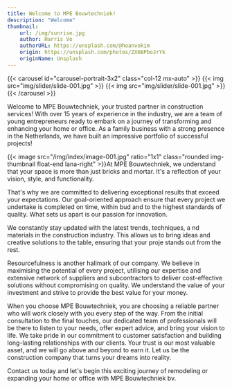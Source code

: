 ```yaml
---
title: Welcome to MPE Bouwtechniek!
description: "Welcome"
thumbnail:
    url: /img/sunrise.jpg
    author: Harris Vo
    authorURL: https://unsplash.com/@hoanvokim
    origin: https://unsplash.com/photos/ZX6BPboJrYk
    originName: Unsplash
---
```

{{< carousel id="carousel-portrait-3x2" class="col-12 mx-auto" >}}
  {{< img src="img/slider/slide-001.jpg" >}}
  {{< img src="img/slider/slide-001.jpg" >}}
{{< /carousel >}}

Welcome to MPE Bouwtechniek, your trusted partner in construction services! With over 15 years of experience in the industry, 
we are a team of young entrepreneurs ready to embark on a journey of transforming and enhancing your home or office. As a family business 
with a strong presence in the Netherlands, we have built an impressive portfolio of successful projects! 

{{< image src="/img/index/image-001.jpg" ratio="1x1" class="rounded img-thumbnail float-end lana-right" >}}At MPE Bouwtechniek, we understand that your space is more than just bricks and mortar. It's a reflection of your vision, style, and functionality.

That's why we are committed to delivering exceptional results that exceed your expectations. Our goal-oriented approach ensure that every project we undertake is completed on time, within bud and to the highest standards of quality.  What sets us apart is our passion for innovation.

We constantly stay updated with the latest trends, techniques, a nd materials in the construction industry. This allows us to bring ideas and creative solutions to the table, ensuring that your proje stands out from the rest.

Resourcefulness is another hallmark of our company. We believe in maximising the potential of every project, utilising our expertise and extensive network of suppliers and subcontractors to deliver cost-effective solutions without compromising on quality. We understand the value of your investment and strive to provide the best value for your money.

When you choose MPE Bouwtechniek, you are choosing a reliable partner who will work closely with you every step of the way. From the initial consultation to the final touches, our dedicated team of professionals will be there to listen to your needs, offer expert advice, and bring your vision to life.  We take pride in our commitment to customer satisfaction and building long-lasting relationships with our clients. Your trust is our most valuable asset, and we will go above and beyond to earn it. Let us be the construction company that turns your dreams into reality.

Contact us today and let's begin this exciting journey of remodeling or expanding your home or office with MPE Bouwtechniek bv.
